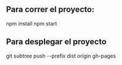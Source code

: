 ## Para correr el proyecto:
npm install
npm start

## Para desplegar el proyecto
git subtree push --prefix dist origin gh-pages
